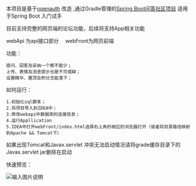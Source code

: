 本项目是基于[openauth](https://gitee.com/yubaolee/openauth.qa) 改造 ,通过Gradle管理的[Spring Boot问答社区项目](https://github.com/kotlings/openQa)
适用于Spring Boot 入门试手

目前支持完整的网页端的论坛功能，后续将支持App相关功能

webApi 为api接口部分&ensp;&ensp; webFront为网页前端

功能：

    提问、回答及采纳一个都不能少；
    上传、表情及消息提示也是不可或缺；
    设置精华、置顶及积分怎能落下；

如何运行：

    1.初始化sql脚本；
    2.将项目导入到IDEA中；
    3.修改webapi中数据库的连接信息；
    4.运行Appllication
    5.IDEA中打开webFront/index.html选择右上角的相应的浏览器打开（或者将目录路径映射到Apache && Tomcat下）
    
    
    

 如果出现Tomcat和Javax.servlet 冲突无法启动情况请将grade缓存目录下的Javax.servlet jar删除在启动
    

快速预览：

![输入图片说明](https://github.com/kotlings/openQa/images/001.png "在这里输入图片标题")


